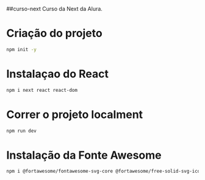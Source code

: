 ##curso-next
Curso da Next da Alura.

# Criação do projeto

```bash
npm init -y
```

# Instalaçao do React
```bash
npm i next react react-dom
```

# Correr o projeto localment
```bash
npm run dev
```

# Instalação da Fonte Awesome

```bash
npm i @fortawesome/fontawesome-svg-core @fortawesome/free-solid-svg-icons @fortawesome/react-fontawesome
```
